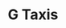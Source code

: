 ---
title: "G Taxis"
address: "26, Loughview, Gawleys Gate, Craigavon, Co. Armagh, BT67 0EJ"
tel: "0 2892155027"
county: "Armagh"
category: "Taxi Services"
type: "Content"
lat: "054.5326040000"
lng: "-006.3321980000"
---
